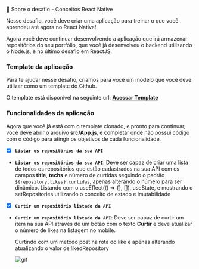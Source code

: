 🚀 Sobre o desafio - Conceitos React Native

Nesse desafio, você deve criar uma aplicação para treinar o que você aprendeu até agora no React Native!

Agora você deve continuar desenvolvendo a aplicação que irá armazenar repositórios do seu portfólio, que você já desenvolveu o backend
utilizando o Node.js, e no último desafio em ReactJS.

### Template da aplicação

Para te ajudar nesse desafio, criamos para você um modelo que você deve utilizar como um template do Github.

O template está disponível na seguinte url: **[Acessar Template](https://github.com/Rocketseat/gostack-template-conceitos-react-native)**

### Funcionalidades da aplicação

Agora que você já está com o template clonado, e pronto para continuar, você deve abrir o arquivo **src/App.js**, e completar onde não possui código com o código para atingir os objetivos de cada funcionalidade.

- [x]  **`Listar os repositórios da sua API`**
- **`Listar os repositórios da sua API`**: Deve ser capaz de criar uma lista de todos os repositórios que estão cadastrados na sua API com os campos **title**, **techs** e número de curtidas seguindo o padrão `${repository.likes} curtidas`, apenas alterando o número para ser dinâmico.
Listando com o useEffect(() ⇒ {}, []), useState, e mostrando o setRepositories utilizando o conceito de estado e imutabilidade
- [x]  **`Curtir um repositório listado da API`**
- **`Curtir um repositório listado da API`**: Deve ser capaz de curtir um item na sua API através de um botão com o texto **Curtir** e deve atualizar o número de likes na listagem no mobile.

    Curtindo com um metodo post na rota do like e apenas alterando atualizando o valor de likedRepository
    
    ![gif](https://user-images.githubusercontent.com/45858897/82743432-b860ad00-9d41-11ea-8e6e-a4b85c2530b4.gif)
